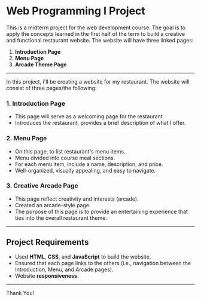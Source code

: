 # Web Programming I Project

This is a midterm project for the web development course. The goal is to apply the concepts learned in the first half of the term to build a creative and functional restaurant website. The website will have three linked pages:

1. **Introduction Page**
2. **Menu Page**
3. **Arcade Theme Page**

---

In this project, i'll be creating a website for my restaurant. The website will consist of three pages/the following:

### 1. **Introduction Page**
- This page will serve as a welcoming page for the restaurant.
- Introduces the restaurant, provides a brief description of what I offer.
  
### 2. **Menu Page**
- On this page, to list restaurant's menu items.
- Menu divided into course meal sections.
- For each menu item, include a name, description, and price.
- Well-organized, visually appealing, and easy to navigate.

### 3. **Creative Arcade Page**
- This page reflect creativity and interests (arcade). 
- Created an arcade-style page.
- The purpose of this page is to provide an entertaining experience that ties into the overall restaurant theme.

---

## Project Requirements

- Used **HTML**, **CSS**, and **JavaScript** to build the website.
- Ensured that each page links to the others (i.e., navigation between the Introduction, Menu, and Arcade pages).
- Website **responsiveness**.

---

Thank You!
